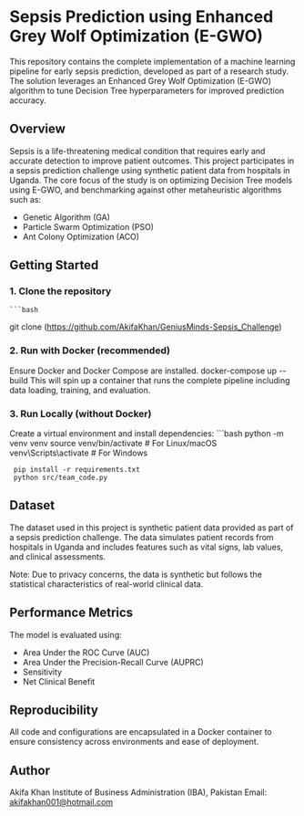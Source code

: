 # Sepsis Prediction using Enhanced Grey Wolf Optimization (E-GWO)

This repository contains the complete implementation of a machine learning pipeline for early sepsis prediction, developed as part of a research study. The solution leverages an Enhanced Grey Wolf Optimization (E-GWO) algorithm to tune Decision Tree hyperparameters for improved prediction accuracy.

## Overview

Sepsis is a life-threatening medical condition that requires early and accurate detection to improve patient outcomes. This project participates in a sepsis prediction challenge using synthetic patient data from hospitals in Uganda. The core focus of the study is on optimizing Decision Tree models using E-GWO, and benchmarking against other metaheuristic algorithms such as:

- Genetic Algorithm (GA)
- Particle Swarm Optimization (PSO)
- Ant Colony Optimization (ACO)

## Getting Started

### 1. Clone the repository
    ```bash
git clone (https://github.com/AkifaKhan/GeniusMinds-Sepsis_Challenge)
### 2. Run with Docker (recommended)
Ensure Docker and Docker Compose are installed.
docker-compose up --build
This will spin up a container that runs the complete pipeline including data loading, training, and evaluation.

### 3. Run Locally (without Docker)
Create a virtual environment and install dependencies:
    ```bash
python -m venv venv
source venv/bin/activate  # For Linux/macOS
venv\Scripts\activate     # For Windows

     pip install -r requirements.txt
     python src/team_code.py

## Dataset
The dataset used in this project is synthetic patient data provided as part of a sepsis prediction challenge. The data simulates patient records from hospitals in Uganda and includes features such as vital signs, lab values, and clinical assessments.

Note: Due to privacy concerns, the data is synthetic but follows the statistical characteristics of real-world clinical data.

## Performance Metrics
The model is evaluated using:
- Area Under the ROC Curve (AUC)
- Area Under the Precision-Recall Curve (AUPRC)
- Sensitivity
- Net Clinical Benefit

## Reproducibility
All code and configurations are encapsulated in a Docker container to ensure consistency across environments and ease of deployment.

## Author
Akifa Khan
Institute of Business Administration (IBA), Pakistan
Email: akifakhan001@hotmail.com
